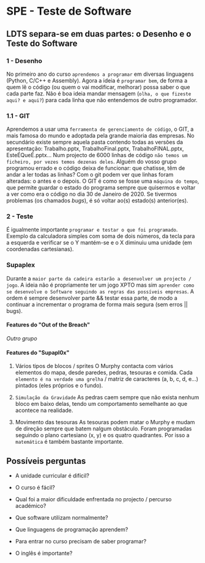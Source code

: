 # SPE - Teste de Software

## LDTS separa-se em duas partes: o Desenho e o Teste do Software

### 1 - Desenho

No primeiro ano do curso `aprendemos a programar` em diversas linguagens (Python, C/C++ e Assembly). Agora a ideia é `programar bem`, de forma a quem lê o código (ou quem o vai modificar, melhorar) possa saber o que cada parte faz. Não é boa ideia mandar mensagem (`olha, o que fizeste aqui? e aqui?`) para cada linha que não entendemos de outro programador.

### 1.1 - GIT

Aprendemos a usar uma `ferramenta de gerenciamento de código`, o GIT, a mais famosa do mundo e adoptada pela grande maioria das empresas. No secundário existe sempre aquela pasta contendo todas as versões da apresentação: Trabalho.pptx, TrabalhoFinal.pptx, TrabalhoFINAL.pptx, EsteÉQueÉ.pptx... Num projecto de 6000 linhas de código `não temos um ficheiro, por vezes temos dezenas deles`. Alguém do vosso grupo programou errado e o código deixa de funcionar: que chatisse, têm de andar a ler todas as linhas? Com o git podem ver que linhas foram alteradas: o antes e o depois.
O GIT é como se fosse uma `máquina do tempo`, que permite guardar o estado do programa sempre que quisermos e voltar a ver como era o código no dia 30 de Janeiro de 2020. Se tivermos problemas (os chamados *bugs*), é só voltar ao(s) estado(s) anterior(es). 

### 2 - Teste

É igualmente importante `programar e testar o que foi programado`. Exemplo da calculadora simples com soma de dois números, da tecla para a esquerda e verificar se o Y mantém-se e o X diminuiu uma unidade (em coordenadas cartesianas).

### Supaplex

Durante a `maior parte da cadeira estarão a desenvolver um projecto / jogo`. A ideia não é propriamente ter um jogo XPTO mas sim `aprender como se desenvolve o Software seguindo as regras das possíveis empresas`.
A ordem é sempre desenvolver parte && testar essa parte, de modo a continuar a incrementar o programa de forma mais segura (sem erros || bugs).

#### Features do "Out of the Breach"

*Outro grupo*

#### Features do "Supapl0x"

1. Vários tipos de blocos / sprites
O Murphy contacta com vários elementos do mapa, desde paredes, pedras, tesouras e comida. Cada `elemento é na verdade uma grelha` / matriz de caracteres (a, b, c, d, e...) pintados (eles próprios e o fundo).
 
2. `Simulação da Gravidade`
As pedras caem sempre que não exista nenhum bloco em baixo delas, tendo um comportamento semelhante ao que acontece na realidade.

3. Movimento das tesouras
As tesouras podem matar o Murphy e mudam de direção sempre que batem nalgum obstáculo. Foram programadas seguindo o plano cartesiano (x, y) e os quatro quadrantes. Por isso a `matemática` é também bastante importante.

## Possíveis perguntas

- A unidade curricular é difícil?

- O curso é fácil?

- Qual foi a maior dificuldade enfrentada no projecto / percurso académico?

- Que software utilizam normalmente?

- Que linguagens de programação aprendem?

- Para entrar no curso precisam de saber programar?

- O inglês é importante?